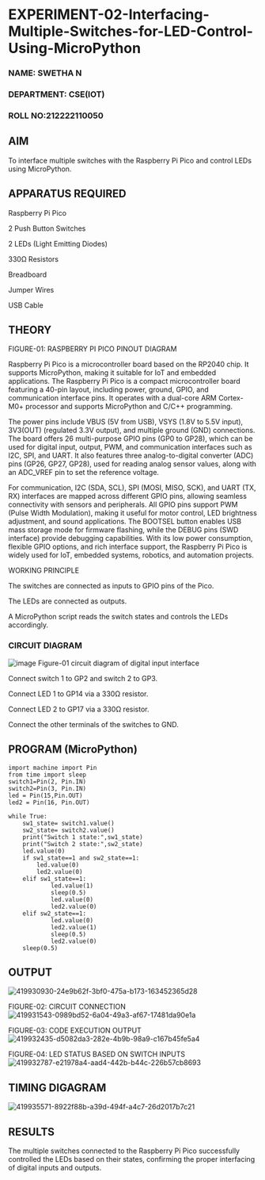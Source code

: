 # EXPERIMENT-02-Interfacing-Multiple-Switches-for-LED-Control-Using-MicroPython


 
### NAME: SWETHA N

### DEPARTMENT: CSE(IOT)

### ROLL NO:212222110050

## AIM

To interface multiple switches with the Raspberry Pi Pico and control LEDs using MicroPython.

## APPARATUS REQUIRED

Raspberry Pi Pico

2 Push Button Switches

2 LEDs (Light Emitting Diodes)

330Ω Resistors

Breadboard

Jumper Wires

USB Cable

## THEORY



FIGURE-01: RASPBERRY PI PICO PINOUT DIAGRAM

Raspberry Pi Pico is a microcontroller board based on the RP2040 chip. It supports MicroPython, making it suitable for IoT and embedded applications. The Raspberry Pi Pico is a compact microcontroller board featuring a 40-pin layout, including power, ground, GPIO, and communication interface pins. It operates with a dual-core ARM Cortex-M0+ processor and supports MicroPython and C/C++ programming.

The power pins include VBUS (5V from USB), VSYS (1.8V to 5.5V input), 3V3(OUT) (regulated 3.3V output), and multiple ground (GND) connections. The board offers 26 multi-purpose GPIO pins (GP0 to GP28), which can be used for digital input, output, PWM, and communication interfaces such as I2C, SPI, and UART. It also features three analog-to-digital converter (ADC) pins (GP26, GP27, GP28), used for reading analog sensor values, along with an ADC_VREF pin to set the reference voltage.

For communication, I2C (SDA, SCL), SPI (MOSI, MISO, SCK), and UART (TX, RX) interfaces are mapped across different GPIO pins, allowing seamless connectivity with sensors and peripherals. All GPIO pins support PWM (Pulse Width Modulation), making it useful for motor control, LED brightness adjustment, and sound applications. The BOOTSEL button enables USB mass storage mode for firmware flashing, while the DEBUG pins (SWD interface) provide debugging capabilities. With its low power consumption, flexible GPIO options, and rich interface support, the Raspberry Pi Pico is widely used for IoT, embedded systems, robotics, and automation projects.

WORKING PRINCIPLE

The switches are connected as inputs to GPIO pins of the Pico.

The LEDs are connected as outputs.

A MicroPython script reads the switch states and controls the LEDs accordingly.

### CIRCUIT DIAGRAM
 ![image](https://github.com/user-attachments/assets/1c7234b9-5041-4156-94b8-0b846adb6b8e)
    Figure-01 circuit diagram of digital input interface 


Connect switch 1 to GP2 and switch 2 to GP3.

Connect LED 1 to GP14 via a 330Ω resistor.

Connect LED 2 to GP17 via a 330Ω resistor.

Connect the other terminals of the switches to GND.

## PROGRAM (MicroPython)
````
import machine import Pin
from time import sleep
switch1=Pin(2, Pin.IN)
switch2=Pin(3, Pin.IN)
led = Pin(15,Pin.OUT)
led2 = Pin(16, Pin.OUT)
   
while True:
    sw1_state= switch1.value()
    sw2_state= switch2.value()
    print("Switch 1 state:",sw1_state)
    print("Switch 2 state:",sw2_state)
    led.value(0)
    if sw1_state==1 and sw2_state==1:
        led.value(0)
        led2.value(0)
    elif sw1_state==1:
            led.value(1)
            sleep(0.5)
            led.value(0)
            led2.value(0)
    elif sw2_state==1:
            led.value(0)
            led2.value(1)
            sleep(0.5)
            led2.value(0)
    sleep(0.5)

````

## OUTPUT
![419930930-24e9b62f-3bf0-475a-b173-163452365d28](https://github.com/user-attachments/assets/d61af4fc-5d58-4d0c-a646-657f632fb403)



FIGURE-02: CIRCUIT CONNECTION
![419931543-0989bd52-6a04-49a3-af67-17481da90e1a](https://github.com/user-attachments/assets/51f3c011-392b-497b-8480-55270f0632cc)

FIGURE-03: CODE EXECUTION OUTPUT
![419932435-d5082da3-282e-4b9b-98a9-c167b45fe5a4](https://github.com/user-attachments/assets/09a6c2e8-7f1c-48c3-ae11-1145637f1fcf)

FIGURE-04: LED STATUS BASED ON SWITCH INPUTS
![419932787-e21978a4-aad4-442b-b44c-226b57cb8693](https://github.com/user-attachments/assets/cc55181d-df24-4e44-939e-d341383fb91d)

## TIMING DIGAGRAM 

![419935571-8922f88b-a39d-494f-a4c7-26d2017b7c21](https://github.com/user-attachments/assets/893420e9-dda6-447a-b921-db8aff584e9c)

## RESULTS

The multiple switches connected to the Raspberry Pi Pico successfully controlled the LEDs based on their states, confirming the proper interfacing of digital inputs and outputs.

